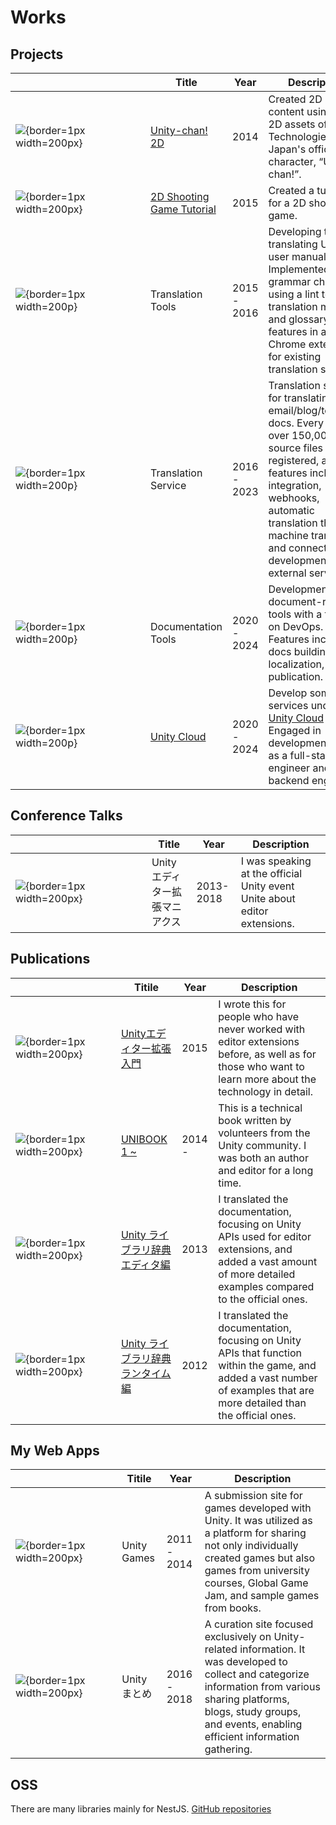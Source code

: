 # Works

## Projects

| <div style="width:200px"></div>                                            | Title                                                                                      | Year        | Description                                                                                                                                                                                                                                                                   |
| -------------------------------------------------------------------------- | ------------------------------------------------------------------------------------------ | ----------- | ----------------------------------------------------------------------------------------------------------------------------------------------------------------------------------------------------------------------------------------------------------------------------- |
| ![](/images/48a038fb41056513659c48979ee7ef29.webp){border=1px width=200px} | [Unity-chan! 2D](https://unity-chan.com/contents/staff-note/ready-for-2d/)                 | 2014        | Created 2D game content using the 2D assets of Unity Technologies Japan's official character, “Unity-chan!”.                                                                                                                                                                  |
| ![](/images/5211b4745ffac6c4f1be7ba4f083bb7e.webp){border=1px width=200px} | [2D Shooting Game Tutorial](https://github.com/unity3d-jp-tutorials/2d-shooting-game/wiki) | 2015        | Created a tutorial for a 2D shooting game.                                                                                                                                                                                                                                    |
| ![](/images/no_image.jpg){border=1px width=200p}                           | Translation Tools                                                                          | 2015 - 2016 | Developing tools for translating Unity's user manual. Implemented grammar checking using a lint tool, translation memory, and glossary features in a Chrome extension for existing translation services.                                                                      |
| ![](/images/no_image.jpg){border=1px width=200p}                           | Translation Service                                                                        | 2016 - 2023 | Translation service for translating email/blog/technical docs. Every year, over 150,000 source files are registered, and the features include Git integration, webhooks, automatic translation through machine translation, and connector development with external services. |
| ![](/images/no_image.jpg){border=1px width=200p}                           | Documentation Tools                                                                        | 2020 - 2024 | Development of document-related tools with a focus on DevOps. Features include docs building, localization, and publication.                                                                                                                                                  |
| ![](/images/unity_cloud.jpg){border=1px width=200p}                        | [Unity Cloud](https://cloud.unity.com/)                                                    | 2020 - 2024 | Develop some services under the [Unity Cloud](https://cloud.unity.com/) brand. Engaged in development work as a full-stack engineer and backend engineer.                                                                                                                     |

## Conference Talks

| <div style="width:200px"></div>                                            | Title                         | Year      | Description                                                               |
| -------------------------------------------------------------------------- | ----------------------------- | --------- | ------------------------------------------------------------------------- |
| ![](/images/972414c513dcf3eec7ab295c033cedcc.webp){border=1px width=200px} | Unityエディター拡張マニアクス | 2013-2018 | I was speaking at the official Unity event Unite about editor extensions. |

## Publications

| <div style="width:150px"></div>                                           | Titile                                                                                  | Year   | Description                                                                                                                                                              |
| ------------------------------------------------------------------------- | --------------------------------------------------------------------------------------- | ------ | ------------------------------------------------------------------------------------------------------------------------------------------------------------------------ |
| ![](/images/6dbc84ddeed1201e49e2f947e5e9a6a6.png){border=1px width=200px} | [Unityエディター拡張入門](https://anchan828.github.io/editor-manual/)                   | 2015   | I wrote this for people who have never worked with editor extensions before, as well as for those who want to learn more about the technology in detail.                 |
| ![](/images/8daea67ae8f857bbed9bf570868f01a7.png){border=1px width=200px} | [UNIBOOK 1 ~](https://unity-bu.booth.pm/)                                               | 2014 - | This is a technical book written by volunteers from the Unity community. I was both an author and editor for a long time.                                                |
| ![](/images/7a3f4da5108618baa49b14e1f939bea4.jpg){border=1px width=200px} | [Unity ライブラリ辞典 エディタ編](https://www.cutt.co.jp/book/978-4-87783-286-5.html)   | 2013   | I translated the documentation, focusing on Unity APIs used for editor extensions, and added a vast amount of more detailed examples compared to the official ones.      |
| ![](/images/9e3f59820c8e46caf970801070ae58dd.jpg){border=1px width=200px} | [Unity ライブラリ辞典 ランタイム編](https://www.cutt.co.jp/book/978-4-87783-285-8.html) | 2012   | I translated the documentation, focusing on Unity APIs that function within the game, and added a vast number of examples that are more detailed than the official ones. |

## My Web Apps

| <div style="width:150px"></div>                       | Titile       | Year        | Description                                                                                                                                                                                                                         |
| ----------------------------------------------------- | ------------ | ----------- | ----------------------------------------------------------------------------------------------------------------------------------------------------------------------------------------------------------------------------------- |
| ![](/images/unity-games.webp){border=1px width=200px} | Unity Games  | 2011 - 2014 | A submission site for games developed with Unity. It was utilized as a platform for sharing not only individually created games but also games from university courses, Global Game Jam, and sample games from books.               |
| ![](/images/unity-matome.png){border=1px width=200px} | Unity まとめ | 2016 - 2018 | A curation site focused exclusively on Unity-related information. It was developed to collect and categorize information from various sharing platforms, blogs, study groups, and events, enabling efficient information gathering. |

## OSS

There are many libraries mainly for NestJS.
[GitHub repositories](https://github.com/anchan828?tab=repositories)
